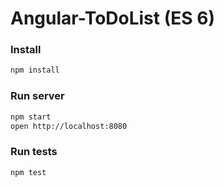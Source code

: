 # Angular-ToDoList (ES 6)
### Install
```sh
npm install
```

### Run server
```sh
npm start
open http://localhost:8080
```

### Run tests
```sh
npm test
```